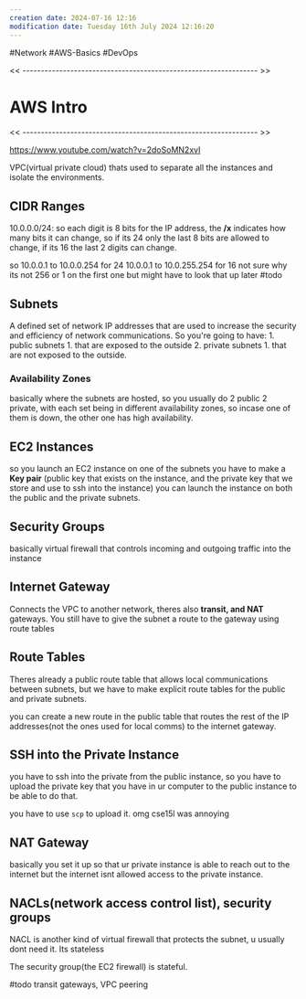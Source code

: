 ```yaml
---
creation date: 2024-07-16 12:16
modification date: Tuesday 16th July 2024 12:16:20
---
```

#Network #AWS-Basics #DevOps 

<< ---------------------------------------------------------------- >>

# AWS Intro

<< ---------------------------------------------------------------- >>

https://www.youtube.com/watch?v=2doSoMN2xvI

VPC(virtual private cloud) thats used to separate all the instances and isolate the environments.

## CIDR Ranges

10.0.0.0/24: so each digit is 8 bits for the IP address, the **/x** indicates how many bits it can change, so if its 24 only the last 8 bits are allowed to change, if its 16 the last 2 digits can change. 

so 10.0.0.1 to 10.0.0.254 for 24 
10.0.0.1 to 10.0.255.254 for 16
not sure why its not 256 or 1 on the first one but might have to look that up later #todo 


## Subnets

A defined set of network IP addresses that are used to increase the security and efficiency of network communications. 
So you're going to have:
	1. public subnets
		1. that are exposed to the outside
	2. private subnets
		1. that are not exposed to the outside. 

### Availability Zones
basically where the subnets are hosted, so you usually do 2 public 2 private, with each set being in different availability zones, so incase one of them is down, the other one has high availability.
## EC2 Instances
so you launch an EC2 instance on one of the subnets
you have to make a **Key pair** (public key that exists on the instance, and the private key that we store and use to ssh into the instance)
you can launch the instance on both the public and the private subnets.
## Security Groups
basically virtual firewall that controls incoming and outgoing traffic into the instance

## Internet Gateway
Connects the VPC to another network, theres also **transit, and NAT** gateways. You still have to give the subnet a route to the gateway using route tables

## Route Tables
Theres already a public route table that allows local communications between subnets, but we have to make explicit route tables for the public and private subnets.

you can create a new route in the public table that routes the rest of the IP addresses(not the ones used for local comms) to the internet gateway. 


## SSH into the Private Instance
you have to ssh into the private from the public instance, so you have to upload the private key that you have in ur computer to the public instance to be able to do that. 

you have to use `scp` to upload it. omg cse15l was annoying

## NAT Gateway
basically you set it up so that ur private instance is able to reach out to the internet but the internet isnt allowed access to the private instance.

## NACLs(network access control list), security groups
NACL is another kind of virtual firewall that protects the subnet, u usually dont need it. Its stateless

The security group(the EC2 firewall) is stateful.

#todo transit gateways, VPC peering

